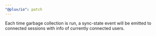 ```yaml
---
"@pluv/io": patch
---
```


Each time garbage collection is run, a sync-state event will be emitted to connected sessions with info of currently connected users.
